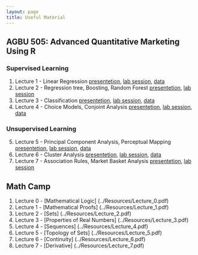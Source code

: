 ```yaml
---
layout: page
title: Useful Material
---
```


## AGBU 505: Advanced Quantitative Marketing Using R
### Supervised Learning
1. Lecture 1 - Linear Regression [presentetion](../Resources/Lec1.pdf), <a href="../Resources/Lab1" target="_blank">lab session</a>, <a href="../Resources/data1.csv" target="_blank">data</a>  
2. Lecture 2 - Regression tree, Boosting, Random Forest [presentetion](../Resources/Lec2.pdf), <a href="../Resources/Lab2" target="_blank">lab session</a>
3. Lecture 3 - Classification [presentetion](../Resources/Lec3.pdf), <a href="../Resources/Lab3" target="_blank">lab session</a>, <a href="../Resources/data3.csv" target="_blank">data</a> 
4. Lecture 4 - Choice Models, Conjoint Analysis [presentetion](../Resources/Lec4.pdf), <a href="../Resources/Lab4" target="_blank">lab session</a>, <a href="../Resources/data4.csv" target="_blank">data</a> 
### Unsupervised Learning
5. Lecture 5 - Principal Component Analysis, Perceptual Mapping [presentetion](../Resources/Lec5.pdf), <a href="../Resources/Lab5" target="_blank">lab session</a>, <a href="../Resources/data5.csv" target="_blank">data</a> 
6. Lecture 6 - Cluster Analysis [presentetion](../Resources/Lec6.pdf), <a href="../Resources/Lab6" target="_blank">lab session</a>, <a href="../Resources/data6.RData" target="_blank">data</a> 
7. Lecture 7 - Association Rules, Market Basket Analysis [presentetion](../Resources/Lec7.pdf), <a href="../Resources/Lab7" target="_blank">lab session</a>

## Math Camp
1. Lecture 0 - [Mathematical Logic] (../Resources/Lecture_0.pdf)
2. Lecture 1 - [Mathematical Proofs] (../Resources/Lecture_1.pdf)
3. Lecture 2 - [Sets] (../Resources/Lecture_2.pdf)
4. Lecture 3 - [Properties of Real Numbers] (../Resources/Lecture_3.pdf)
5. Lecture 4 - [Sequences] (../Resources/Lecture_4.pdf)
6. Lecture 5 - [Topology of Sets] (../Resources/Lecture_5.pdf)
7. Lecture 6 - [Continuity] (../Resources/Lecture_6.pdf)
8. Lecture 7 - [Derivative] (../Resources/Lecture_7.pdf)


